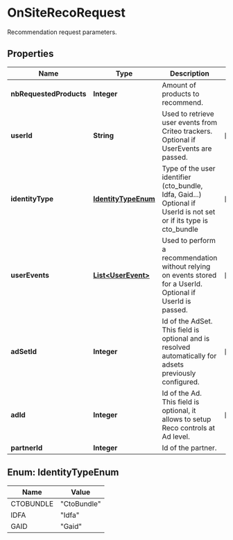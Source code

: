 

# OnSiteRecoRequest

Recommendation request parameters.

## Properties

| Name | Type | Description | Notes |
|------------ | ------------- | ------------- | -------------|
|**nbRequestedProducts** | **Integer** | Amount of products to recommend. |  |
|**userId** | **String** | Used to retrieve user events from Criteo trackers. Optional if UserEvents are passed. |  [optional] |
|**identityType** | [**IdentityTypeEnum**](#IdentityTypeEnum) | Type of the user identifier (cto_bundle, Idfa, Gaid...)  Optional if UserId is not set or if its type is cto_bundle |  [optional] |
|**userEvents** | [**List&lt;UserEvent&gt;**](UserEvent.md) | Used to perform a recommendation without relying on events stored for a UserId. Optional if UserId is passed. |  [optional] |
|**adSetId** | **Integer** | Id of the AdSet. This field is optional and is resolved automatically for adsets previously configured. |  [optional] |
|**adId** | **Integer** | Id of the Ad. This field is optional, it allows to setup Reco controls at Ad level. |  [optional] |
|**partnerId** | **Integer** | Id of the partner. |  |



## Enum: IdentityTypeEnum

| Name | Value |
|---- | -----|
| CTOBUNDLE | &quot;CtoBundle&quot; |
| IDFA | &quot;Idfa&quot; |
| GAID | &quot;Gaid&quot; |



